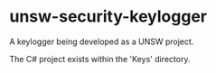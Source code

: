 # unsw-security-keylogger
A keylogger being developed as a UNSW project.

The C# project exists within the 'Keys' directory.

